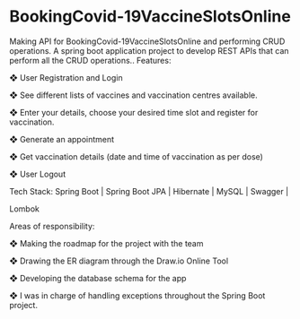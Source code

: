 # BookingCovid-19VaccineSlotsOnline

Making API for BookingCovid-19VaccineSlotsOnline and performing CRUD operations.
A spring boot application project to develop REST APIs that can perform
all the CRUD operations..
Features:

❖ User Registration and Login

❖ See different lists of vaccines and vaccination centres available.

❖ Enter your details, choose your desired time slot and register for vaccination.

❖ Generate an appointment

❖ Get vaccination details (date and time of vaccination as per dose)

❖ User Logout

Tech Stack: Spring Boot | Spring Boot JPA | Hibernate | MySQL | Swagger |

Lombok

Areas of responsibility:

❖ Making the roadmap for the project with the team

❖ Drawing the ER diagram through the Draw.io Online Tool


❖ Developing the database schema for the app

❖ I was in charge of handling exceptions throughout the Spring Boot project.
